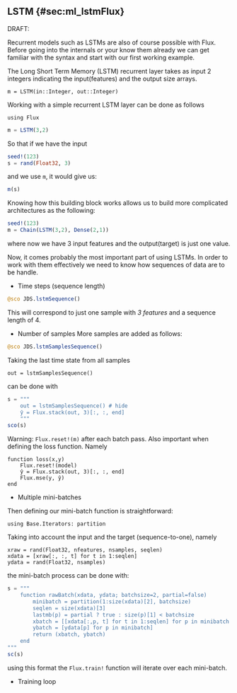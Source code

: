 ## LSTM {#sec:ml_lstmFlux}

DRAFT:

Recurrent models such as LSTMs are also of course possible with Flux.
Before going into the internals or your know them already we can get familiar with the syntax and start with our first working example.

The Long Short Term Memory (LSTM) recurrent layer takes as input 2 integers indicating the input(features) and the output size arrays.

```
m = LSTM(in::Integer, out::Integer)
```

Working with a simple recurrent LSTM layer can be done as follows

```
using Flux
```

```jl
m = LSTM(3,2)
```

So that if we have the input

```jl
seed!(123)
s = rand(Float32, 3)
```

and we use `m`, it would give us:

```jl
m(s)
```

Knowing how this building block works allows us to build more complicated architectures as the following:

```jl
seed!(123)
m = Chain(LSTM(3,2), Dense(2,1))
```

where now we have 3 input features and the output(target) is just one value.

Now, it comes probably the most important part of using LSTMs. In order to work with them effectively we need to know how sequences of data are to be handle.

- Time steps (sequence length)

```jl
@sco JDS.lstmSequence()
```

This will correspond to just one sample with _3 features_ and a sequence length of 4.

- Number of samples
More samples are added as follows:

```jl
@sco JDS.lstmSamplesSequence()
```

Taking the last time state from all samples

```
out = lstmSamplesSequence()
```

can be done with

```jl
s = """
    out = lstmSamplesSequence() # hide
    ŷ = Flux.stack(out, 3)[:, :, end]
    """
sco(s)
```

Warning: `Flux.reset!(m)` after each batch pass. Also important when defining the loss function. Namely

```
function loss(x,y)
    Flux.reset!(model)
    ŷ = Flux.stack(out, 3)[:, :, end]
    Flux.mse(y, ŷ)
end
```

- Multiple mini-batches

Then defining our mini-batch function is straightforward:

```
using Base.Iterators: partition
```

Taking into account the input and the target (sequence-to-one), namely

```
xraw = rand(Float32, nfeatures, nsamples, seqlen)
xdata = [xraw[:, :, t] for t in 1:seqlen]
ydata = rand(Float32, nsamples)
```

the mini-batch process can be done with:

```jl
s = """
    function rawBatch(xdata, ydata; batchsize=2, partial=false)
        minibatch = partition(1:size(xdata)[2], batchsize)
        seqlen = size(xdata)[3]
        lastmb(p) = partial ? true : size(p)[1] < batchsize
        xbatch = [[xdata[:,p, t] for t in 1:seqlen] for p in minibatch if lastmb(p)]
        ybatch = [ydata[p] for p in minibatch]
        return (xbatch, ybatch)
    end
"""
sc(s)
```

using this format the `Flux.train!` function will iterate over each mini-batch.

- Training loop
